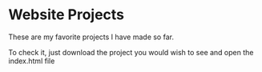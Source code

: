 # Website Projects

These are my favorite projects I have made so far.

To check it, just download the project you would wish to see and open the index.html file
